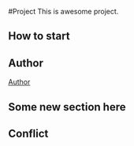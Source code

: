 #Project
This is awesome project.
## How to start
## Author

[Author](author.md)

## Some new section here
## Conflict


